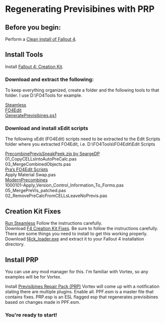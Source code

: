 # Regenerating Previsibines with PRP

## Before you begin:

Perform a [Clean install of Fallout 4](https://github.com/Aurelianis/PRPPatchingScript/blob/main/MANUAL-FO4CleanInstall.md).

## Install Tools

Install [Fallout 4: Creation Kit](https://github.com/Aurelianis/PRPPatchingScript/blob/main/MANUAL-InstallCreationKit.md).

### Download and extract the following:

To keep everything organized, create a folder and the following tools to that folder. I use D:\FO4Tools for example.

[Steamless](https://github.com/atom0s/Steamless/releases/tag/v3.1.0.0)<br>
[FO4Edit](https://www.nexusmods.com/fallout4/mods/2737)<br>
[GeneratePrevisibines.ps1](https://github.com/Aurelianis/PRPPatchingScript/blob/main/GeneratePrevisibines.ps1)

### Download and install xEdit scripts

The following xEdit (FO4Edit) scripts need to be extracted to the Edit Scripts folder where you extracted FO4Edit, i.e. D:\FO4Tools\FO4Edit\Edit Scripts

[PrecombinePrevisSneakPeek.zip by SeargeDP](https://forums.nexusmods.com/index.php?/topic/5522717-fallout-4-optimization-and-performance-systems-explained/page-52#entry100828598)<br>
01_CopyCELLsIntoAutoPreCalc.pas<br>
03_MergeCombinedObjects.pas<br>
[Pra’s FO4Edit Scripts](https://www.nexusmods.com/fallout4/mods/28898)<br>
Apply Material Swap.pas<br>
[ModernPrecombines](https://github.com/Diskmaster/ModernPrecombines/tree/main/scripts)<br>
1000101-Apply_Version_Control_Information_To_Forms.pas<br>
05_MergePreVis_patched.pas<br>
02_RemovePreCalcFromCELLsLeaveNoPrevis.pas<br>

## Creation Kit Fixes

[Run Steamless](https://github.com/Aurelianis/PRPPatchingScript/blob/main/MANUAL-RunSteamless.md) Follow the instructions carefully.<br>
Download [F4 Creation Kit Fixes](https://www.nexusmods.com/fallout4/mods/51165). Be sure to follow the instructions carefully. There are some things you need to install to get this working properly.<br>
Download [f4ck_loader.exe](https://github.com/Perchik71/Fallout4Test/releases/download/1.6/f4ck_loader.7z) and extract it to your Fallout 4 installation directory.

## Install PRP

You can use any mod manager for this. I'm familiar with Vortex, so any examples will be for Vortex.

Install [Previsibines Repair Pack (PRP)](https://www.nexusmods.com/fallout4/mods/46403) Vortex will come up with a notification stating there are multiple plugins. Enable all. PPF.esm is a master file that contains fixes. PRP.esp is an ESL flagged esp that regenerates previsibines based on changes made in PPF.esm.<br> 


### You're ready to start!
